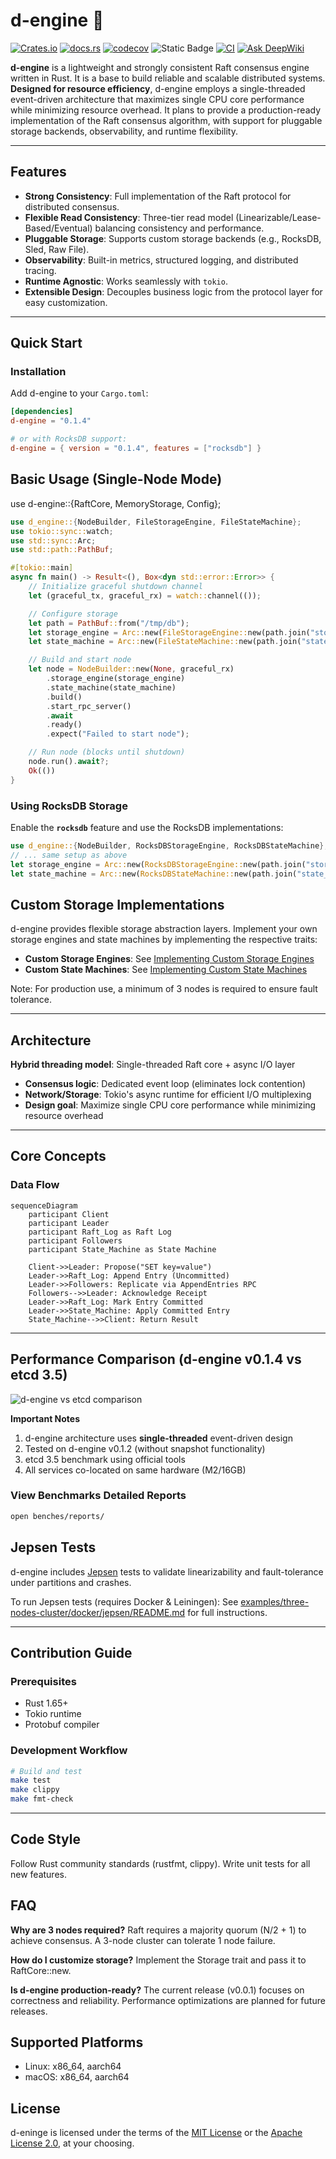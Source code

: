 # d-engine 🚀

[![Crates.io](https://img.shields.io/crates/v/d-engine.svg)](https://crates.io/crates/d-engine)
[![docs.rs](https://docs.rs/d-engine/badge.svg)](https://docs.rs/d-engine)
[![codecov](https://codecov.io/gh/deventlab/d-engine/graph/badge.svg?token=K3BEDM45V8)](https://codecov.io/gh/deventlab/d-engine)
![Static Badge](https://img.shields.io/badge/license-MIT%20%7C%20Apache--2.0-blue)
[![CI](https://github.com/deventlab/d-engine/actions/workflows/ci.yml/badge.svg)](https://github.com/deventlab/d-engine/actions/workflows/ci.yml)
[![Ask DeepWiki](https://deepwiki.com/badge.svg)](https://deepwiki.com/deventlab/d-engine)

**d-engine** is a lightweight and strongly consistent Raft consensus engine written in Rust. It is a base to build reliable and scalable distributed systems. **Designed for resource efficiency**, d-engine employs a single-threaded event-driven architecture that maximizes single CPU core performance while minimizing resource overhead. It plans to provide a production-ready implementation of the Raft consensus algorithm, with support for pluggable storage backends, observability, and runtime flexibility.

---

## Features

- **Strong Consistency**: Full implementation of the Raft protocol for distributed consensus.
- **Flexible Read Consistency**: Three-tier read model (Linearizable/Lease-Based/Eventual) balancing consistency and performance.
- **Pluggable Storage**: Supports custom storage backends (e.g., RocksDB, Sled, Raw File).
- **Observability**: Built-in metrics, structured logging, and distributed tracing.
- **Runtime Agnostic**: Works seamlessly with `tokio`.
- **Extensible Design**: Decouples business logic from the protocol layer for easy customization.

---

## Quick Start

### Installation

Add d-engine to your `Cargo.toml`:

```toml
[dependencies]
d-engine = "0.1.4"

# or with RocksDB support:
d-engine = { version = "0.1.4", features = ["rocksdb"] }
```

## Basic Usage (Single-Node Mode)

use d-engine::{RaftCore, MemoryStorage, Config};

```rust
use d_engine::{NodeBuilder, FileStorageEngine, FileStateMachine};
use tokio::sync::watch;
use std::sync::Arc;
use std::path::PathBuf;

#[tokio::main]
async fn main() -> Result<(), Box<dyn std::error::Error>> {
    // Initialize graceful shutdown channel
    let (graceful_tx, graceful_rx) = watch::channel(());

    // Configure storage
    let path = PathBuf::from("/tmp/db");
    let storage_engine = Arc::new(FileStorageEngine::new(path.join("storage"))?);
    let state_machine = Arc::new(FileStateMachine::new(path.join("state_machine")).await?);

    // Build and start node
    let node = NodeBuilder::new(None, graceful_rx)
        .storage_engine(storage_engine)
        .state_machine(state_machine)
        .build()
        .start_rpc_server()
        .await
        .ready()
        .expect("Failed to start node");

    // Run node (blocks until shutdown)
    node.run().await?;
    Ok(())
}
```

### **Using RocksDB Storage**

Enable the **`rocksdb`** feature and use the RocksDB implementations:

```rust
use d_engine::{NodeBuilder, RocksDBStorageEngine, RocksDBStateMachine};
// ... same setup as above
let storage_engine = Arc::new(RocksDBStorageEngine::new(path.join("storage"))?);
let state_machine = Arc::new(RocksDBStateMachine::new(path.join("state_machine"))?);
```

## **Custom Storage Implementations**

d-engine provides flexible storage abstraction layers. Implement your own storage engines and state machines by implementing the respective traits:

- **Custom Storage Engines**: See [Implementing Custom Storage Engines](https://docs.rs/d-engine/latest/d_engine/docs/server_guide/index.html#implementing-custom-storage-engines)
- **Custom State Machines**: See [Implementing Custom State Machines](https://docs.rs/d-engine/latest/d_engine/docs/server_guide/index.html#implementing-custom-state-machines)

Note: For production use, a minimum of 3 nodes is required to ensure fault tolerance.

---

## Architecture

**Hybrid threading model**: Single-threaded Raft core + async I/O layer

- **Consensus logic**: Dedicated event loop (eliminates lock contention)
- **Network/Storage**: Tokio's async runtime for efficient I/O multiplexing
- **Design goal**: Maximize single CPU core performance while minimizing resource overhead

---

## Core Concepts

### Data Flow

```mermaid
sequenceDiagram
    participant Client
    participant Leader
    participant Raft_Log as Raft Log
    participant Followers
    participant State_Machine as State Machine

    Client->>Leader: Propose("SET key=value")
    Leader->>Raft_Log: Append Entry (Uncommitted)
    Leader->>Followers: Replicate via AppendEntries RPC
    Followers-->>Leader: Acknowledge Receipt
    Leader->>Raft_Log: Mark Entry Committed
    Leader->>State_Machine: Apply Committed Entry
    State_Machine-->>Client: Return Result
```

---

## Performance Comparison (d-engine v0.1.4 vs etcd 3.5)

![d-engine vs etcd comparison](./benches/d-engine-bench/reportrs/v0.1.4/dengine_comparison_v0.1.4.png)

**Important Notes**

1. d-engine architecture uses **single-threaded** event-driven design
2. Tested on d-engine v0.1.2 (without snapshot functionality)
3. etcd 3.5 benchmark using official tools
4. All services co-located on same hardware (M2/16GB)

### View Benchmarks Detailed Reports

```bash
open benches/reports/
```

## Jepsen Tests

d-engine includes [Jepsen](https://jepsen.io/) tests to validate linearizability and fault-tolerance under partitions and crashes.

To run Jepsen tests (requires Docker & Leiningen):
See [examples/three-nodes-cluster/docker/jepsen/README.md](./examples/three-nodes-cluster/docker/jepsen/README.md) for full instructions.

---

## Contribution Guide

### Prerequisites

- Rust 1.65+
- Tokio runtime
- Protobuf compiler

### Development Workflow

```bash
# Build and test
make test
make clippy
make fmt-check
```

---

## Code Style

Follow Rust community standards (rustfmt, clippy).
Write unit tests for all new features.

## FAQ

**Why are 3 nodes required?**
Raft requires a majority quorum (N/2 + 1) to achieve consensus. A 3-node cluster can tolerate 1 node failure.

**How do I customize storage?**
Implement the Storage trait and pass it to RaftCore::new.

**Is d-engine production-ready?**
The current release (v0.0.1) focuses on correctness and reliability. Performance optimizations are planned for future releases.

## Supported Platforms

- Linux: x86_64, aarch64
- macOS: x86_64, aarch64

## License

d-eninge is licensed under the terms of the [MIT License](https://en.wikipedia.org/wiki/MIT_License#License_terms)
or the [Apache License 2.0](http://www.apache.org/licenses/LICENSE-2.0), at your choosing.
